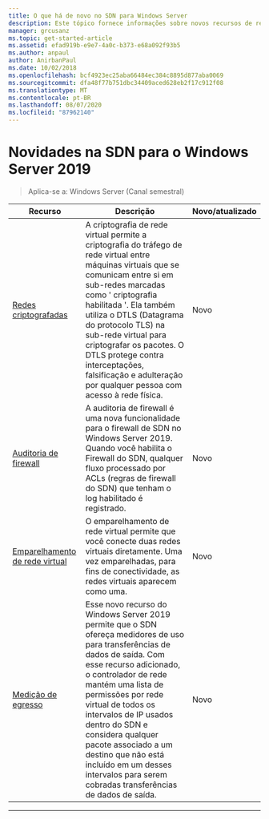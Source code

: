 ```yaml
---
title: O que há de novo no SDN para Windows Server
description: Este tópico fornece informações sobre novos recursos de rede definidos pelo software para o Windows Server 1709
manager: grcusanz
ms.topic: get-started-article
ms.assetid: efad919b-e9e7-4a0c-b373-e68a092f93b5
ms.author: anpaul
author: AnirbanPaul
ms.date: 10/02/2018
ms.openlocfilehash: bcf4923ec25aba66484ec384c8895d877aba0069
ms.sourcegitcommit: dfa48f77b751dbc34409aced628eb2f17c912f08
ms.translationtype: MT
ms.contentlocale: pt-BR
ms.lasthandoff: 08/07/2020
ms.locfileid: "87962140"
---
```

# <a name="whats-new-in-sdn-for-windows-server-2019"></a>Novidades na SDN para o Windows Server 2019

>Aplica-se a: Windows Server (Canal semestral)


|                         **Recurso**                          |                                                                                                                                                                                         **Descrição**                                                                                                                                                                                         | **Novo/atualizado** |
|--------------------------------------------------------------|-------------------------------------------------------------------------------------------------------------------------------------------------------------------------------------------------------------------------------------------------------------------------------------------------------------------------------------------------------------------------------------------------|-----------------|
| [Redes criptografadas](vnet-encryption/sdn-vnet-encryption.md) | A criptografia de rede virtual permite a criptografia do tráfego de rede virtual entre máquinas virtuais que se comunicam entre si em sub-redes marcadas como ' criptografia habilitada '. Ela também utiliza o DTLS (Datagrama do protocolo TLS) na sub-rede virtual para criptografar os pacotes. O DTLS protege contra interceptações, falsificação e adulteração por qualquer pessoa com acesso à rede física. |       Novo       |
|    [Auditoria de firewall](security/sdn-firewall-auditing.md)    |                                                                                            A auditoria de firewall é uma nova funcionalidade para o firewall de SDN no Windows Server 2019. Quando você habilita o Firewall do SDN, qualquer fluxo processado por ACLs (regras de firewall do SDN) que tenham o log habilitado é registrado.                                                                                            |       Novo       |
| [Emparelhamento de rede virtual](vnet-peering/sdn-vnet-peering.md)  |                                                                                                                      O emparelhamento de rede virtual permite que você conecte duas redes virtuais diretamente. Uma vez emparelhadas, para fins de conectividade, as redes virtuais aparecem como uma.                                                                                                                      |       Novo       |
|           [Medição de egresso](manage/sdn-egress.md)            |                  Esse novo recurso do Windows Server 2019 permite que o SDN ofereça medidores de uso para transferências de dados de saída. Com esse recurso adicionado, o controlador de rede mantém uma lista de permissões por rede virtual de todos os intervalos de IP usados dentro do SDN e considera qualquer pacote associado a um destino que não está incluído em um desses intervalos para serem cobradas transferências de dados de saída.                   |       Novo       |

---



